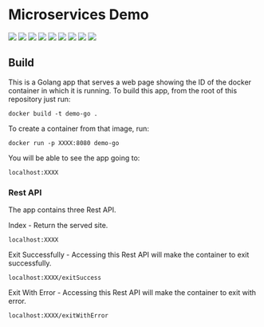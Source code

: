 # Microservices Demo

[![](https://img.shields.io/docker/pulls/cnservices/microservices-demo-golang)](https://hub.docker.com/r/cnservices/microservices-demo-golang/)
[![](hhttps://img.shields.io/docker/build/cnservices/microservices-demo-golang)](https://hub.docker.com/r/cnservices/microservices-demo-golang/)
[![](https://img.shields.io/docker/automated/cnservices/microservices-demo-golang)](https://hub.docker.com/r/cnservices/microservices-demo-golang/)
[![](https://img.shields.io/docker/stars/cnservices/microservices-demo-golang)](https://hub.docker.com/r/cnservices/microservices-demo-golang/)
[![](https://img.shields.io/github/license/cn-docker/microservices-demo-golang)](https://github.com/cn-docker/microservices-demo-golang)
[![](https://img.shields.io/github/issues/cn-docker/microservices-demo-golang)](https://github.com/cn-docker/microservices-demo-golang)
[![](https://img.shields.io/github/issues-closed/cn-docker/microservices-demo-golang)](https://github.com/cn-docker/microservices-demo-golang)
[![](https://img.shields.io/github/languages/code-size/cn-docker/microservices-demo-golang)](https://github.com/cn-docker/microservices-demo-golang)
[![](https://img.shields.io/github/repo-size/cn-docker/microservices-demo-golang)](https://github.com/cn-docker/microservices-demo-golang)

## Build

This is a Golang app that serves a web page showing the ID of the docker container in which it is running.
To build this app, from the root of this repository just run:

    docker build -t demo-go .

To create a container from that image, run:

    docker run -p XXXX:8080 demo-go

You will be able to see the app going to:

    localhost:XXXX

### Rest API

The app contains three Rest API.

Index - Return the served site.

    localhost:XXXX

Exit Successfully - Accessing this Rest API will make the container to exit successfully.

    localhost:XXXX/exitSuccess

Exit With Error - Accessing this Rest API will make the container to exit with error.

    localhost:XXXX/exitWithError
